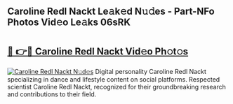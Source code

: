 ## Caroline Redl Nackt Le𝚊k𝚎d N𝚞𝚍es - Part-NFo Photos Vid𝚎o Le𝚊ks 06sRK

# <h2><a href="http://fb1gsy.evod.top/?m=Caroline+Redl+Nackt">🔗 👉🔴 Caroline Redl Nackt Vid𝚎o Ph𝚘t𝚘s</a></h2>

[![Caroline Redl Nackt N𝚞d𝚎s](https://i.imgur.com/8V9OHl7.gif)](http://fb1gsy.evod.top/?m=Caroline+Redl+Nackt)
Digital personality Caroline Redl Nackt specializing in dance and lifestyle content on social platforms. Respected scientist Caroline Redl Nackt, recognized for their groundbreaking research and contributions to their field. 
